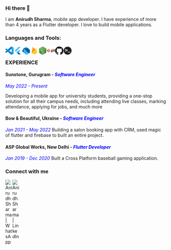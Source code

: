 ### Hi there 👋
I am **Anirudh Sharma**, mobile app developer. I have experience of more than 4 years as a Flutter developer. 
I love to build mobile applications.



### Languages and Tools:

<img align="left" alt="Visual Studio Code" width="26px" src="https://raw.githubusercontent.com/github/explore/80688e429a7d4ef2fca1e82350fe8e3517d3494d/topics/visual-studio-code/visual-studio-code.png" />
<img align="left" alt="Flutter" width="26px" src="https://raw.githubusercontent.com/github/explore/80688e429a7d4ef2fca1e82350fe8e3517d3494d/topics/flutter/flutter.png" />
<img align="left" alt="Dart" width="26px" src="https://raw.githubusercontent.com/github/explore/80688e429a7d4ef2fca1e82350fe8e3517d3494d/topics/dart/dart.png" />
<img align="left" alt="Sass" width="26px" src="https://raw.githubusercontent.com/github/explore/80688e429a7d4ef2fca1e82350fe8e3517d3494d/topics/firebase/firebase.png" />
<img align="left" alt="Node.js" width="26px" src="https://raw.githubusercontent.com/github/explore/80688e429a7d4ef2fca1e82350fe8e3517d3494d/topics/nodejs/nodejs.png" />
<img align="left" alt="Git" width="26px" src="https://raw.githubusercontent.com/github/explore/80688e429a7d4ef2fca1e82350fe8e3517d3494d/topics/git/git.png" />
<img align="left" alt="GitHub" width="26px" src="https://raw.githubusercontent.com/github/explore/78df643247d429f6cc873026c0622819ad797942/topics/github/github.png" />
<img align="left" alt="Terminal" width="26px" src="https://raw.githubusercontent.com/github/explore/80688e429a7d4ef2fca1e82350fe8e3517d3494d/topics/terminal/terminal.png" />

</br>

### EXPERIENCE

#### Sunstone, Gurugram - <span style="color:blue">*Software Engineer* </span>
<span style="color:blue">*May 2022 - Present* </span>

Developing a mobile app for university students, providing a one-stop solution for all their campus needs, including attending live classes, marking attendance, applying for jobs, and much more 
</br>

#### Bow & Beautiful, Ukraine - <span style="color:blue">*Software Engineer* </span>
<span style="color:blue">*Jan 2021 - May 2022* </span>
Building a salon booking app with CRM, used magic of flutter and firebase to built an entire project. 
</br>

#### ASP Global Works, New Delhi - <span style="color:blue">*Flutter Developer* </span>
<span style="color:blue">*Jan 2019 - Dec 2020* </span>
Built a Cross Platform baseball gaming application.



### Connect with me

[<img align="left" alt="Anirudh Sharma | WhatsApp" width="22px" src="https://cdn.jsdelivr.net/npm/simple-icons@v3/icons/whatsapp.svg" />][whatsapp]
[<img align="left" alt="Anirudh Sharma | LinkedIn" width="22px" src="https://cdn.jsdelivr.net/npm/simple-icons@v3/icons/linkedin.svg" />][linkedin]

[whatsapp]: https://wa.me/919555719966
[linkedin]: https://www.linkedin.com/in/anirudh-sharma-8790a2158/
